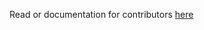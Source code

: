 Read or documentation for contributors [here](https://rafaelgb.github.io/obsidian-db-folder/contributing/documentationContribution/)
